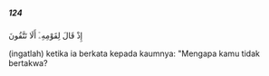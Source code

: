 ##### 124

<span class="ayah">إِذْ قَالَ لِقَوْمِهِۦٓ أَلَا تَتَّقُونَ</span>

<span class="ayah_translation">(ingatlah) ketika ia berkata kepada kaumnya: "Mengapa kamu tidak bertakwa?</span>
